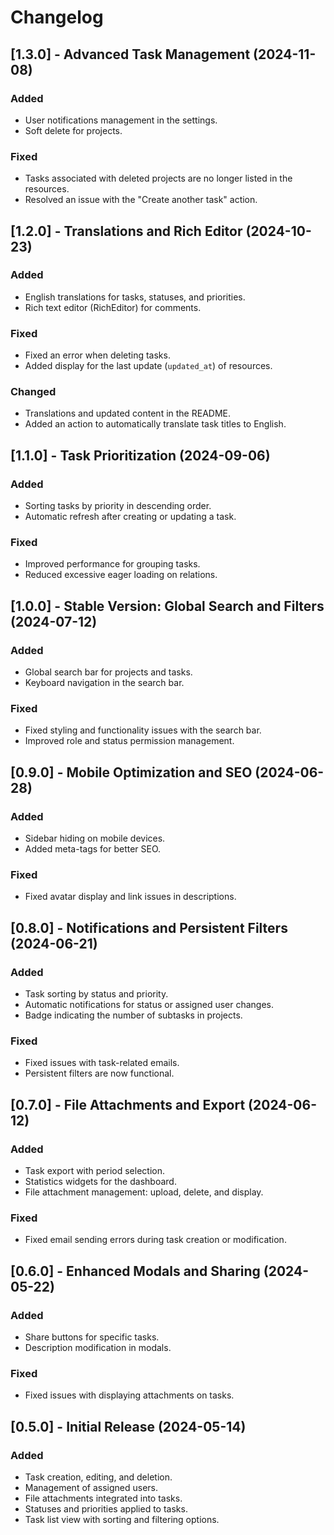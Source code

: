 # Changelog

## [1.3.0] - Advanced Task Management (2024-11-08)

### Added
- User notifications management in the settings.
- Soft delete for projects.

### Fixed
- Tasks associated with deleted projects are no longer listed in the resources.
- Resolved an issue with the "Create another task" action.

## [1.2.0] - Translations and Rich Editor (2024-10-23)

### Added
- English translations for tasks, statuses, and priorities.
- Rich text editor (RichEditor) for comments.

### Fixed
- Fixed an error when deleting tasks.
- Added display for the last update (`updated_at`) of resources.

### Changed
- Translations and updated content in the README.
- Added an action to automatically translate task titles to English.

## [1.1.0] - Task Prioritization (2024-09-06)

### Added
- Sorting tasks by priority in descending order.
- Automatic refresh after creating or updating a task.

### Fixed
- Improved performance for grouping tasks.
- Reduced excessive eager loading on relations.

## [1.0.0] - Stable Version: Global Search and Filters (2024-07-12)

### Added
- Global search bar for projects and tasks.
- Keyboard navigation in the search bar.

### Fixed
- Fixed styling and functionality issues with the search bar.
- Improved role and status permission management.

## [0.9.0] - Mobile Optimization and SEO (2024-06-28)

### Added
- Sidebar hiding on mobile devices.
- Added meta-tags for better SEO.

### Fixed
- Fixed avatar display and link issues in descriptions.

## [0.8.0] - Notifications and Persistent Filters (2024-06-21)

### Added
- Task sorting by status and priority.
- Automatic notifications for status or assigned user changes.
- Badge indicating the number of subtasks in projects.

### Fixed
- Fixed issues with task-related emails.
- Persistent filters are now functional.

## [0.7.0] - File Attachments and Export (2024-06-12)

### Added
- Task export with period selection.
- Statistics widgets for the dashboard.
- File attachment management: upload, delete, and display.

### Fixed
- Fixed email sending errors during task creation or modification.

## [0.6.0] - Enhanced Modals and Sharing (2024-05-22)

### Added
- Share buttons for specific tasks.
- Description modification in modals.

### Fixed
- Fixed issues with displaying attachments on tasks.

## [0.5.0] - Initial Release (2024-05-14)

### Added
- Task creation, editing, and deletion.
- Management of assigned users.
- File attachments integrated into tasks.
- Statuses and priorities applied to tasks.
- Task list view with sorting and filtering options.
